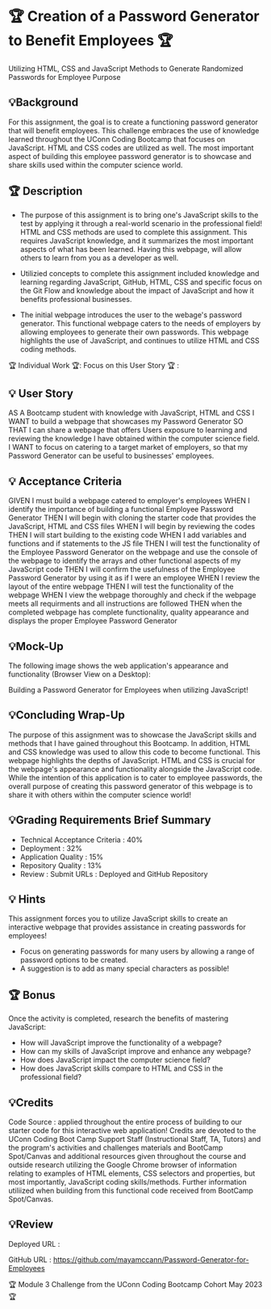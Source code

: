#  🏆 Creation of a Password Generator to Benefit Employees 🏆
Utilizing HTML, CSS and JavaScript Methods to Generate Randomized Passwords for Employee Purpose


## 💡Background 

For this assignment, the goal is to create a functioning password generator that will benefit employees. This challenge embraces the use of knowledge learned throughout the UConn Coding Bootcamp that focuses on JavaScript. HTML and CSS codes are utilized as well. The most important aspect of building this employee password generator is to showcase and share skills used within the computer science world.



## 🏆 Description

* The purpose of this assignment is to bring one's JavaScript skills to the test by applying it through a real-world scenario in the professional field! HTML and CSS methods are used to complete this assignment. This requires JavaScript knowledge, and it summarizes the most important aspects of what has been learned. Having this webpage, will allow others to learn from you as a developer as well. 

* Utilizied concepts to complete this assignment included knowledge and learning regarding JavaScript, GitHub, HTML, CSS and specific focus on the Git Flow and knowledge about the impact of JavaScript and how it benefits professional businesses. 

* The initial webpage introduces the user to the webage's password generator. This functional webpage caters to the needs of employers by allowing employees to generate their own passwords. This webpage highlights the use of JavaScript, and continues to utilize HTML and CSS coding methods.



🏆 Individual Work 🏆: Focus on this User Story 🏆 : 


## 💡 User Story

AS A Bootcamp student with knowledge with JavaScript, HTML and CSS
I WANT to build a webpage that showcases my Password Generator
SO THAT I can share a webpage that offers Users exposure to learning and reviewing the knowledge I have obtained within the computer science field.
I WANT to focus on catering to a target market of employers, so that my Password Generator can be useful to businesses' employees. 



## 💡 Acceptance Criteria

GIVEN I must build a webpage catered to employer's employees
WHEN I identify the importance of building a functional Employee Password Generator
THEN I will begin with cloning the starter code that provides the JavaScript, HTML and CSS files
WHEN I will begin by reviewing the codes
THEN I will start building to the existing code
WHEN I add variables and functions and if statements to the JS file
THEN I will test the functionality of the Employee Password Generator on the webpage and use the console of the webpage to identify the arrays and other functional aspects of my JavaScript code
THEN I will confirm the usefulness of the Employee Password Generator 
by using it as if I were an employee 
WHEN I review the layout of the entire webpage 
THEN I will test the functionality of the webpage
WHEN I view the webpage thoroughly and check if the webpage meets all requirments and all instructions are followed 
THEN when the completed webpage has complete functionality, quality appearance and displays the proper Employee Password Generator

## 💡Mock-Up

The following image shows the web application's appearance and functionality (Browser View on a Desktop): 

Building a Password Generator for Employees when utilizing JavaScript!



## 💡Concluding Wrap-Up

The purpose of this assignment was to showcase the JavaScript skills and methods that I have gained throughout this Bootcamp. In addition, HTML and CSS knowledge was used to allow this code to become functional. This webpage highlights the depths of JavaScript. HTML and CSS is crucial for the webpage's appearance and functionality alongside the JavaScript code. While the intention of this application is to cater to employee passwords, the overall purpose of creating this password generator of this webpage is to share it with others within the computer science world!

## 💡Grading Requirements Brief Summary

* Technical Acceptance Criteria : 40%
* Deployment : 32%
* Application Quality : 15%
* Repository Quality : 13%
* Review : Submit URLs : Deployed and GitHub Repository


## 💡 Hints

This assignment forces you to utilize JavaScript skills to create an interactive webpage that provides assistance in creating passwords for employees!

* Focus on generating passwords for many users by allowing a range of password options to be created. 
* A suggestion is to add as many special characters as possible!



## 🏆 Bonus

Once the activity is completed, research the benefits of mastering JavaScript:

* How will JavaScript improve the functionality of a webpage?
* How can my skills of JavaScript improve and enhance any webpage?
* How does JavaScript impact the computer science field?
* How does JavaScript skills compare to HTML and CSS in the professional field?


## 💡Credits

Code Source : applied throughout the entire process of building to our starter code for this interactive web application! Credits are devoted to the UConn Coding Boot Camp Support Staff (Instructional Staff, TA, Tutors) and the program's activities and challenges materials and BootCamp Spot/Canvas and additional resources given throughout the course and outside research utilizing the Google Chrome browser of information relating to examples of HTML elements, CSS selectors and properties, but most importantly, JavaScript coding skills/methods. Further information utiliized when building from this functional code received from BootCamp Spot/Canvas. 

## 💡Review

Deployed URL : 

GitHub URL : https://github.com/mayamccann/Password-Generator-for-Employees

🏆 Module 3 Challenge from the UConn Coding Bootcamp Cohort May 2023 🏆
